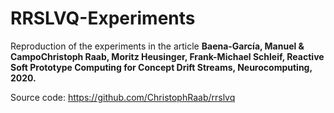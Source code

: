 # RRSLVQ-Experiments
Reproduction of the experiments in the article __Baena-García, Manuel & CampoChristoph Raab, Moritz Heusinger, Frank-Michael Schleif, Reactive Soft Prototype Computing for Concept Drift Streams, Neurocomputing, 2020.__

Source code: https://github.com/ChristophRaab/rrslvq
